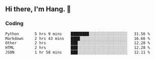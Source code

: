 ## Hi there, I'm Hang. 👋

### Coding

<!--START_SECTION:waka-->

```txt
Python       5 hrs 9 mins    ████████░░░░░░░░░░░░░░░░░   31.56 %
Markdown     2 hrs 43 mins   ████░░░░░░░░░░░░░░░░░░░░░   16.66 %
Other        2 hrs           ███░░░░░░░░░░░░░░░░░░░░░░   12.28 %
HTML         2 hrs           ███░░░░░░░░░░░░░░░░░░░░░░   12.28 %
JSON         1 hr 58 mins    ███░░░░░░░░░░░░░░░░░░░░░░   12.11 %
```

<!--END_SECTION:waka-->
